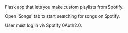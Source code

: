 Flask app that lets you make custom playlists from Spotify.  

Open 'Songs' tab to start searching for songs on Spotify.

User must log in via Spotify OAuth2.0.  


